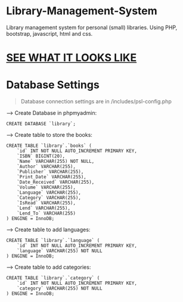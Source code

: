 # Library-Management-System
Library management system for personal (small) libraries. Using PHP, bootstrap, javascript, html and css.

# [SEE WHAT IT LOOKS LIKE](https://www.youtube.com/watch?v=O8EXLeLzDe8)

# Database Settings
> Database connection settings are in /includes/psl-config.php

--> Create Database in phpmyadmin:
```
CREATE DATABASE `library`;
```
--> Create table to store the books:
```
CREATE TABLE `library`.`books` (
    `id` INT NOT NULL AUTO_INCREMENT PRIMARY KEY,
    `ISBN` BIGINT(20),
    `Name` VARCHAR(255) NOT NULL,
    `Author` VARCHAR(255),
    `Publisher` VARCHAR(255),
    `Print_Date` VARCHAR(255),
    `Date_Received` VARCHAR(255),
    `Volume` VARCHAR(255),
    `Language` VARCHAR(255),
    `Category` VARCHAR(255),
    `IsRead` VARCHAR(255),
    `Lend` VARCHAR(255), 
    `Lend_To` VARCHAR(255)
) ENGINE = InnoDB;
```
--> Create table to add languages:
```
CREATE TABLE `library`.`language` (
    `id` INT NOT NULL AUTO_INCREMENT PRIMARY KEY,
    `language` VARCHAR(255) NOT NULL
) ENGINE = InnoDB;
```
--> Create table to add categories:
```
CREATE TABLE `library`.`category` (
    `id` INT NOT NULL AUTO_INCREMENT PRIMARY KEY,
    `category` VARCHAR(255) NOT NULL
) ENGINE = InnoDB;
```
